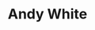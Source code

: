 ---
title: "Andy White"
summary: "Singer-songwriter from Belfast, Northern Ireland, born May 28, 1962."
image: "andy-white.jpg"
apple_music_artist_url: "https://music.apple.com/gb/artist/andy-white/1475692419"
wikipedia_url: "none"
---